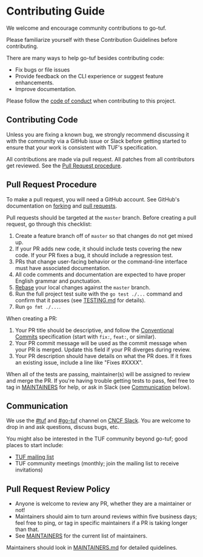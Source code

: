 # Contributing Guide

We welcome and encourage community contributions to go-tuf.

Please familiarize yourself with these Contribution Guidelines before contributing.

There are many ways to help go-tuf besides contributing code:

- Fix bugs or file issues
- Provide feedback on the CLI experience or suggest feature enhancements.
- Improve documentation.

Please follow the [code of conduct](CODE_OF_CONDUCT.md) when contributing to this project.

## Contributing Code

Unless you are fixing a known bug, we strongly recommend discussing it with the community via a GitHub issue or Slack before getting started to ensure that your work is consistent with TUF's specification.

All contributions are made via pull request. All patches from all contributors get reviewed. See the [Pull Request procedure](#pull-request-procedure).


## Pull Request Procedure

To make a pull request, you will need a GitHub account. See GitHub's documentation on [forking](https://help.github.com/articles/fork-a-repo) and [pull requests](https://help.github.com/articles/using-pull-requests).

Pull requests should be targeted at the `master` branch. Before creating a pull request, go through this checklist:

1. Create a feature branch off of `master` so that changes do not get mixed up.
2. If your PR adds new code, it should include tests covering the new code. If your PR fixes a bug, it should include a regression test.
3. PRs that change user-facing behavior or the command-line interface must have associated documentation.
4. All code comments and documentation are expected to have proper English grammar and punctuation.
5. [Rebase](http://git-scm.com/book/en/Git-Branching-Rebasing) your local changes against the `master` branch.
6. Run the full project test suite with the `go test ./...` command and confirm that it passes (see [TESTING.md](TESTING.md) for details).
7. Run `go fmt ./...`.

When creating a PR:

1. Your PR title should be descriptive, and follow the [Conventional Commits](https://www.conventionalcommits.org/en/v1.0.0/) specification (start with `fix:`, `feat:`, or similar).
2. Your PR commit message will be used as the commit message when your PR is merged. Update this field if your PR diverges during review.
3. Your PR description should have details on what the PR does. If it fixes an existing issue, include a line like "Fixes #XXXX".

When all of the tests are passing, maintainer(s) will be assigned to review and merge the PR. If you're having trouble getting tests to pass, feel free to tag in [MAINTAINERS](MAINTAINERS) for help, or ask in Slack (see [Communication](#communication) below).


## Communication

We use the [#tuf](https://cloud-native.slack.com/archives/C8NMD3QJ3) and [#go-tuf](https://cloud-native.slack.com/archives/C02D577GX54) channel on [CNCF Slack](https://slack.cncf.io/). You are welcome to drop in and ask questions, discuss bugs, etc.

You might also be interested in the TUF community beyond go-tuf; good places to start include:

- [TUF mailing list](https://groups.google.com/g/theupdateframework)
- TUF community meetings (monthly; join the mailing list to receive invitations)


## Pull Request Review Policy

* Anyone is welcome to review any PR, whether they are a maintainer or not!
* Maintainers should aim to turn around reviews within five business days; feel free to ping, or tag in specific maintainers if a PR is taking longer than that.
* See [MAINTAINERS](MAINTAINERS) for the current list of maintainers.

Maintainers should look in [MAINTAINERS.md](MAINTAINERS.md) for detailed quidelines.
